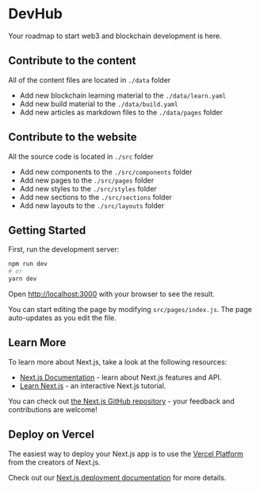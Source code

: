 # DevHub

Your roadmap to start web3 and blockchain development is here.

## Contribute to the content

All of the content files are located in `./data` folder

- Add new blockchain learning material to the `./data/learn.yaml`
- Add new build material to the `./data/build.yaml`
- Add new articles as markdown files to the `./data/pages` folder

## Contribute to the website

All the source code is located in `./src` folder

- Add new components to the `./src/components` folder
- Add new pages to the `./src/pages` folder
- Add new styles to the `./src/styles` folder
- Add new sections to the `./src/sections` folder
- Add new layouts to the `./src/layouts` folder

## Getting Started

First, run the development server:

```bash
npm run dev
# or
yarn dev
```

Open [http://localhost:3000](http://localhost:3000) with your browser to see the result.

You can start editing the page by modifying `src/pages/index.js`. The page auto-updates as you edit the file.

## Learn More

To learn more about Next.js, take a look at the following resources:

- [Next.js Documentation](https://nextjs.org/docs) - learn about Next.js features and API.
- [Learn Next.js](https://nextjs.org/learn) - an interactive Next.js tutorial.

You can check out [the Next.js GitHub repository](https://github.com/vercel/next.js/) - your feedback and contributions
are welcome!

## Deploy on Vercel

The easiest way to deploy your Next.js app is to use the
[Vercel Platform](https://vercel.com/new?utm_medium=default-template&filter=next.js&utm_source=create-next-app&utm_campaign=create-next-app-readme)
from the creators of Next.js.

Check out our [Next.js deployment documentation](https://nextjs.org/docs/deployment) for more details.
